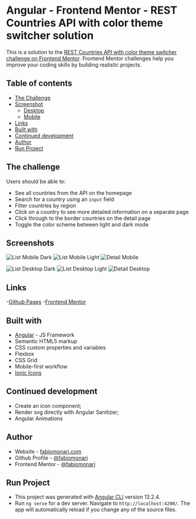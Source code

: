 # Angular - Frontend Mentor - REST Countries API with color theme switcher solution

This is a solution to the [REST Countries API with color theme switcher challenge on Frontend Mentor](https://www.frontendmentor.io/challenges/rest-countries-api-with-color-theme-switcher-5cacc469fec04111f7b848ca). Frontend Mentor challenges help you improve your coding skills by building realistic projects.

## Table of contents

- [The Challenge](#the-challenge)
- [Screenshot](#screenshot)
  - [Desktop](#desktop)
  - [Mobile](#mobile)
- [Links](#links)
- [Built with](#built-with)
- [Continued development](#continued-development)
- [Author](#author)
- [Run Project](#run-project)

## The challenge

Users should be able to:

- See all countries from the API on the homepage
- Search for a country using an `input` field
- Filter countries by region
- Click on a country to see more detailed information on a separate page
- Click through to the border countries on the detail page
- Toggle the color scheme between light and dark mode

## Screenshots

![List Mobile Dark](./design/list-mobile-dark.png)
![List Mobile Light](./design/list-mobile-light.png)
![Detail Mobile](./design/detail-mobile-dark.png)

![List Desktop Dark](./design/list-desktop-dark.png)
![List Desktop Light](./design/list-desktop-light.png)
![Detail Desktop](./design/detail-desktop-dark.png)

## Links

-[Github Pages](https://fabiomonari.github.io/angular-fe-countries/) -[Frontend Mentor](https://www.frontendmentor.io/solutions/responsive-rest-countries-api-list-Ux5LhnmRi)

## Built with

- [Angular](https://angular.io/) - JS Framework
- Semantic HTML5 markup
- CSS custom properties and variables
- Flexbox
- CSS Grid
- Mobile-first workflow
- [Ionic Icons](https://ionic.io/ionicons)

## Continued development

- Create an icon component;
- Render svg directly with Angular Sanitizer;
- Angular Animations

## Author

- Website - [fabiomonari.com](https://fabiomonari.com)
- Github Profile - [@fabiomonari](https://github.com/fabiomonari)
- Frontend Mentor - [@fabiomonari](https://www.frontendmentor.io/profile/fabiomonari)

## Run Project

- This project was generated with [Angular CLI](https://github.com/angular/angular-cli) version 13.2.4.
- Run `ng serve` for a dev server. Navigate to `http://localhost:4200/`. The app will automatically reload if you change any of the source files.
